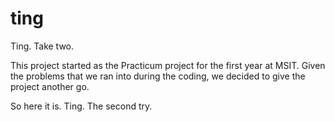 # ting
Ting. Take two.

This project started as the Practicum project for the first year at MSIT. Given the problems that we ran into during the coding, we decided to give the project another go.

So here it is. Ting. The second try.
